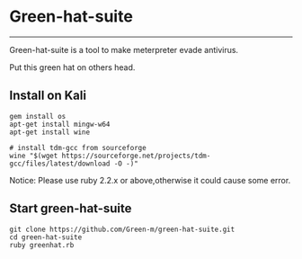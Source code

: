 # Green-hat-suite
-------------------------------------------
Green-hat-suite is a tool to make meterpreter evade antivirus.  

Put this green hat on others head.

## Install on Kali
```
gem install os   
apt-get install mingw-w64
apt-get install wine

# install tdm-gcc from sourceforge
wine "$(wget https://sourceforge.net/projects/tdm-gcc/files/latest/download -O -)" 
```

Notice:
Please use ruby 2.2.x or above,otherwise it could cause some error.


## Start green-hat-suite
```
git clone https://github.com/Green-m/green-hat-suite.git
cd green-hat-suite
ruby greenhat.rb

```
